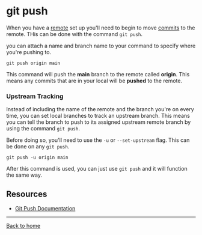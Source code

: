 # git push

When you have a [remote](./REMOTE.md) set up you'll need to begin to move [commits](./COMMIT.md) to the remote. THis can be done with the command `git push`.

you can attach a name and branch name to your command to specify where you're pushing to. 

```
git push origin main
```

This command will push the **main** branch to the remote called **origin**. This means any commits that are in your local will be **pushed** to the remote.

### Upstream Tracking

Instead of including the name of the remote and the branch you're on every time, you can set local branches to track an upstream branch. This means you can tell the branch to push to its assigned upstream remote branch by using the command `git push`.

Before doing so, you'll need to use the `-u` or `--set-upstream` flag. This can be done on any `git push`.

``
git push -u origin main
``

After this command is used, you can just use `git push` and it will function the same way. 

## Resources

- [Git Push Documentation](https://git-scm.com/docs/git-push)

---

[Back to home](../README.md)

